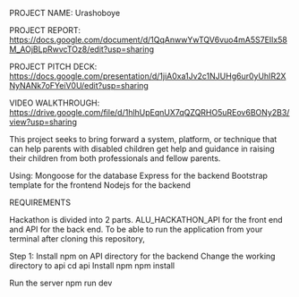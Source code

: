 PROJECT NAME: Urashoboye

PROJECT REPORT: https://docs.google.com/document/d/1QqAnwwYwTQV6vuo4mA5S7EIlx58M_AOjBLpRwvcTOz8/edit?usp=sharing

PROJECT PITCH DECK: https://docs.google.com/presentation/d/1jiA0xa1Jv2c1NJUHg6ur0yUhIR2XNyNANk7oFYeiV0U/edit?usp=sharing

VIDEO WALKTHROUGH: https://drive.google.com/file/d/1hlhUpEqnUX7qQZQRHO5uREov6BONy2B3/view?usp=sharing

This project seeks to bring forward a system, platform, or technique that can help parents with disabled children get help and guidance in raising their children from both professionals and fellow parents.

Using:
	Mongoose for the database
	Express for the backend
	Bootstrap template for the frontend
	Nodejs for the backend


REQUIREMENTS

Hackathon is divided into 2 parts. ALU_HACKATHON_API for the front end and API for the back end. 
To be able to run the application from your terminal after cloning this repository,

Step 1: Install npm on API directory for the backend
 Change the working directory to api
	cd api
Install npm
	npm install

Run the server
	npm run dev
